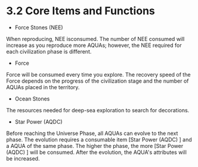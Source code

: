 # 3.2 Core Items and Functions

* Force Stones (NEE)

When reproducing, NEE isconsumed. The number of NEE consumed will increase as you reproduce more AQUAs; however, the NEE required for each civilization phase is different.

* Force

Force will be consumed every time you explore. The recovery speed of the Force depends on the progress of the civilization stage and the number of AQUAs placed in the territory.

* Ocean Stones

The resources needed for deep-sea exploration to search for decorations.

* Star Power (AQDC)

Before reaching the Universe Phase, all AQUAs can evolve to the next phase. The evolution requires a consumable item [Star Power (AQDC) ] and a AQUA of the same phase. The higher the phase, the more [Star Power
(AQDC) ] will be consumed. After the evolution, the AQUA's attributes will be increased.